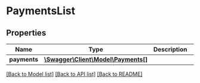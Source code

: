 # PaymentsList

## Properties
Name | Type | Description | Notes
------------ | ------------- | ------------- | -------------
**payments** | [**\Swagger\Client\Model\Payments[]**](Payments.md) |  | [optional] 

[[Back to Model list]](../README.md#documentation-for-models) [[Back to API list]](../README.md#documentation-for-api-endpoints) [[Back to README]](../README.md)


